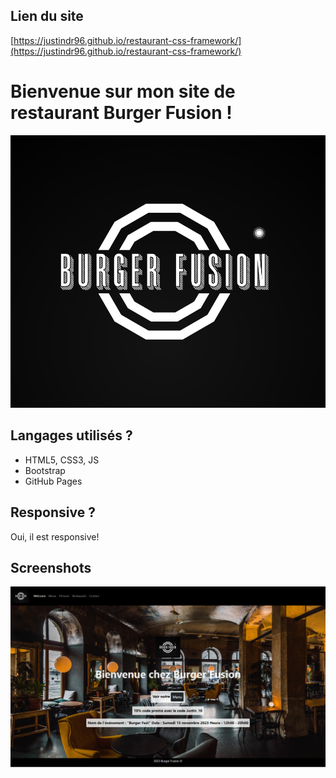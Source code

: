## Lien du site

[https://justindr96.github.io/restaurant-css-framework/](https://justindr96.github.io/restaurant-css-framework/)

# Bienvenue sur mon site de restaurant Burger Fusion !

![BurgerFusion](/images/logo_resto.png)

## Langages utilisés ?

- HTML5, CSS3, JS
- Bootstrap
- GitHub Pages

## Responsive ?

Oui, il est responsive!

## Screenshots

![screenshot1](/Readme/Welcome.png)
